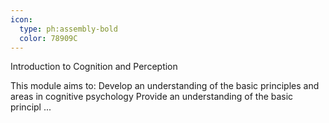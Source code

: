 ```yaml
---
icon:
  type: ph:assembly-bold
  color: 78909C
---
```

Introduction to Cognition and Perception

This module aims to: Develop an understanding of the basic principles and areas in cognitive psychology Provide an understanding of the basic principl ... 
